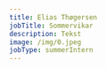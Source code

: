 ```yaml
---
title: Elias Thøgersen
jobTitle: Sommervikar
description: Tekst
image: /img/0.jpeg
jobType: summerIntern
---
```


